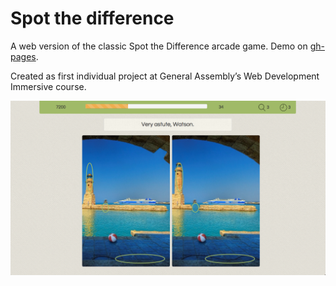 # Spot the difference

A web version of the classic Spot the Difference arcade game. Demo on [gh-pages](https://nickangtc.github.io/spot-the-difference/).

Created as first individual project at General Assembly’s Web Development Immersive course.

![game screenshot](spot-the-difference.png)
